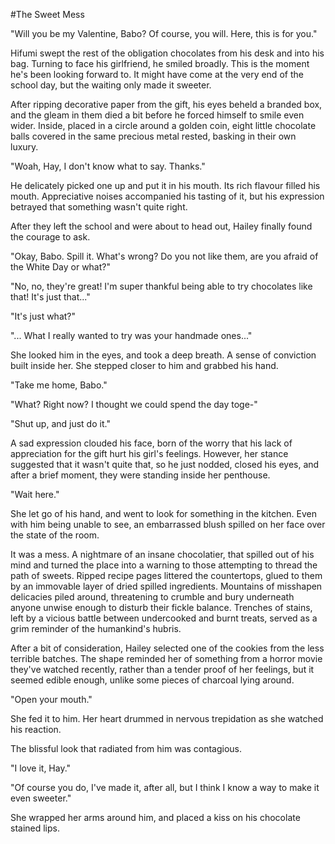 #The Sweet Mess

"Will you be my Valentine, Babo?  Of course, you will. Here, this is for you."

Hifumi swept the rest of the obligation chocolates from his desk and into his bag. Turning to face his girlfriend, he smiled broadly. This is the moment he's been looking forward to. It might have come at the very end of the school day, but the waiting only made it sweeter.

After ripping decorative paper from the gift, his eyes beheld a branded box, and the gleam in them died a bit before he forced himself to smile even wider. Inside, placed in a circle around a golden coin, eight little chocolate balls covered in the same precious metal rested, basking in their own luxury.

"Woah, Hay, I don't know what to say. Thanks."

He delicately picked one up and put it in his mouth. Its rich flavour filled his mouth. Appreciative noises accompanied his tasting of it, but his expression betrayed that something wasn't quite right.

After they left the school and were about to head out, Hailey finally found the courage to ask.

"Okay, Babo. Spill it. What's wrong? Do you not like them, are you afraid of the White Day or what?"

"No, no, they're great! I'm super thankful being able to try chocolates like that! It's just that..."

"It's just what?"

"... What I really wanted to try was your handmade ones..."

She looked him in the eyes, and took a deep breath. A sense of conviction built inside her. She stepped closer to him and grabbed his hand.

"Take me home, Babo."

"What? Right now? I thought we could spend the day toge-"

"Shut up, and just do it."

A sad expression clouded his face, born of the worry that his lack of appreciation for the gift hurt his girl's feelings. However, her stance suggested that it wasn't quite that, so he just nodded, closed his eyes, and after a brief moment, they were standing inside her penthouse.

"Wait here."

She let go of his hand, and went to look for something in the kitchen. Even with him being unable to see, an embarrassed blush spilled on her face over the state of the room.

It was a mess. A nightmare of an insane chocolatier, that spilled out of his mind and turned the place into a warning to those attempting to thread the path of sweets. Ripped recipe pages littered the countertops, glued to them by an immovable layer of dried spilled ingredients. Mountains of misshapen delicacies piled around, threatening to crumble and bury underneath anyone unwise enough to disturb their fickle balance. Trenches of stains, left by a vicious battle between undercooked and burnt treats, served as a grim reminder of the humankind's hubris.

After a bit of consideration, Hailey selected one of the cookies from the less terrible batches. The shape reminded her of something from a horror movie they've watched recently, rather than a tender proof of her feelings, but it seemed edible enough, unlike some pieces of charcoal lying around.

"Open your mouth."

She fed it to him. Her heart drummed in nervous trepidation as she watched his reaction.

The blissful look that radiated from him was contagious.

"I love it, Hay."

"Of course you do, I've made it, after all, but I think I know a way to make it even sweeter."

She wrapped her arms around him, and placed a kiss on his chocolate stained lips.